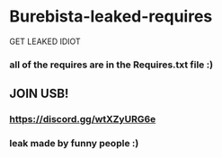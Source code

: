 # Burebista-leaked-requires
GET LEAKED IDIOT


### all of the requires are in the Requires.txt file :)

 
    
  


## JOIN USB!

### https://discord.gg/wtXZyURG6e

### leak made by funny people :)
